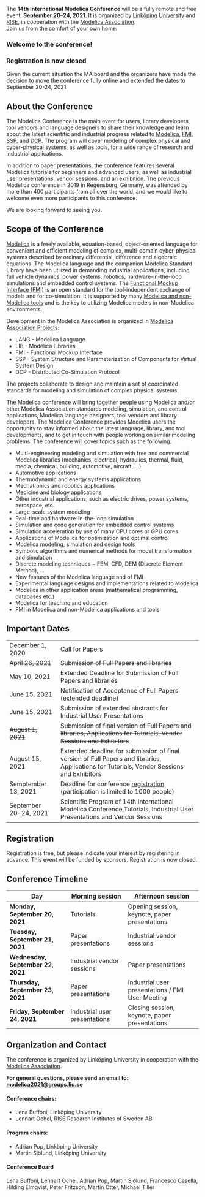 The **14th International Modelica Conference** will be a fully remote and free event, **September 20–24, 2021**. It is organized by [Linköping University](https://liu.se/) and [RISE](https://www.ri.se/en), in cooperation with the [Modelica Association](https://modelica.org/association). <br> Join us from the comfort of your own home.

### Welcome to the conference!

### Registration is now closed

Given the current situation the MA board and the organizers have made the decision to move the conference fully online and extended the dates to September 20-24, 2021.

## About the Conference

The Modelica Conference is the main event for users, library developers, tool vendors and language designers to share their knowledge and learn about the latest scientific and industrial progress related to [Modelica](https://modelica.org/), [FMI](https://fmi-standard.org/), [SSP](https://ssp-standard.org/), and [DCP](https://dcp-standard.org/).
The program will cover modeling of complex physical and cyber-physical systems, as well as tools, for a wide range of research and industrial applications.

In addition to paper presentations, the conference features several Modelica tutorials for beginners and advanced users, as well as industrial user presentations, vendor sessions, and an exhibition.
The previous Modelica conference in 2019 in Regensburg, Germany, was attended by more than 400 participants from all over the world, and we would like to welcome even more participants to this conference.

We are looking forward to seeing you.


## Scope of the Conference

[Modelica](https://modelica.org/) is a freely available, equation-based, object-oriented language for convenient and efficient modeling of complex, multi-domain cyber-physical systems described by ordinary differential, difference and algebraic equations. The Modelica language and the companion Modelica Standard Library have been utilized in demanding industrial applications, including full vehicle dynamics, power systems, robotics, hardware-in-the-loop simulations
and embedded control systems. The [Functional Mockup Interface (FMI)](https://www.fmi-standard.org/) is an open standard for the tool-independent exchange of models and for co-simulation. It is supported by many [Modelica and non-Modelica tools](https://modelica.org/tools) and is the key to utilizing Modelica models in non-Modelica environments.

Development in the Modelica Association is organized in [Modelica Association Projects](https://modelica.org/projects):

- LANG - Modelica Language
- LIB - Modelica Libraries
- FMI - Functional Mockup Interface
- SSP - System Structure and Parameterization of Components for Virtual System Design
- DCP - Distributed Co-Simulation Protocol

The projects collaborate to design and maintain a set of coordinated standards for modeling and simulation of complex physical systems.

The Modelica conference will bring together people using Modelica and/or other Modelica Association standards modeling, simulation, and control applications, Modelica language designers, tool vendors and library developers. The Modelica Conference provides Modelica users the opportunity to stay informed about the latest language, library, and tool developments, and to get in touch with people working on similar modeling problems. The conference will cover topics such as the following:
- Multi-engineering modeling and simulation with free and commercial Modelica libraries (mechanics, electrical, hydraulics, thermal, fluid, media, chemical, building, automotive, aircraft, ...)
- Automotive applications
- Thermodynamic and energy systems applications
- Mechatronics and robotics applications
- Medicine and biology applications
- Other industrial applications, such as electric drives, power systems, aerospace, etc.
- Large-scale system modeling
- Real-time and hardware-in-the-loop simulation
- Simulation and code generation for embedded control systems
- Simulation acceleration by use of many CPU cores or GPU cores
- Applications of Modelica for optimization and optimal control
- Modelica modeling, simulation and design tools
- Symbolic algorithms and numerical methods for model transformation and simulation
- Discrete modeling techniques − FEM, CFD, DEM (Discrete Element Method), ...
- New features of the Modelica language and of FMI
- Experimental language designs and implementations related to Modelica
- Modelica in other application areas (mathematical programming, databases etc.)
- Modelica for teaching and education
- FMI in Modelica and non-Modelica applications and tools

## Important Dates

| | |
|--|--|
| December 1, 2020 | Call for Papers |
|~~April 26, 2021~~|~~Submission of Full Papers and libraries~~|
|May 10, 2021| Extended Deadline for Submission of Full Papers and libraries|
|June 15, 2021| Notification of Acceptance of Full Papers (extended deadline) |
|June 15, 2021| Submission of extended abstracts for Industrial User Presentations|
|~~August 1, 2021~~|~~Submission of final version of Full Papers and libraries,  Applications for Tutorials, Vendor Sessions and Exhibitors~~|
|August 15, 2021| Extended deadline for submission of final version of Full Papers and libraries,  Applications for Tutorials, Vendor Sessions and Exhibitors|
|Semptember 13, 2021|Deadline for conference [registration](https://www.trippus.se/web/registration/Registration.aspx?view=registration&idcategory=AB0ILBBscfgVo6ZZ4O5u-Bx5_XkKg9Y5J_hMAXgfFYWRClh6asLWnZ_P6iGC5e3_zu9Z7Hyb5Hv_&ln=eng) (participation is limited to 1000 people)|
|September 20-24, 2021|Scientific Program of 14th International Modelica Conference,Tutorials, Industrial User Presentations and Vendor Sessions|


## Registration

Registration is free, but please indicate your interest by registering in advance. This event will be funded by sponsors.
Registration is now closed. 

## Conference Timeline

| Day | Morning session |  Afternoon session |
|--|--|--|
|**Monday, September 20, 2021** |Tutorials|Opening session, keynote, paper presentations|
|**Tuesday, September 21, 2021** |Paper presentations|Industrial vendor sessions|
|**Wednesday, September 22, 2021**|Industrial vendor sessions|Paper presentations|
|**Thursday, September 23, 2021**|Paper presentations|Industrial user presentations / FMI User Meeting|
|**Friday, September 24, 2021**|Industrial user presentations|Closing session, keynote, paper presentations|

## Organization and Contact

The conference is organized by Linköping University in cooperation with the [Modelica Association](https://modelica.org/).

**For general questions, please send an email to:** **[modelica2021@groups.liu.se](mailto:modelica2021@groups.liu.se)**

#### Conference chairs:

- Lena Buffoni, Linköping University
- Lennart Ochel, RISE Research Institutes of Sweden AB

#### Program chairs:
- Adrian Pop, Linköping University
- Martin Sjölund, Linköping University

#### Conference Board
Lena Buffoni, Lennart Ochel, Adrian Pop, Martin Sjölund, Francesco Casella, Hilding Elmqvist, Peter Fritzson, Martin Otter, Michael Tiller
